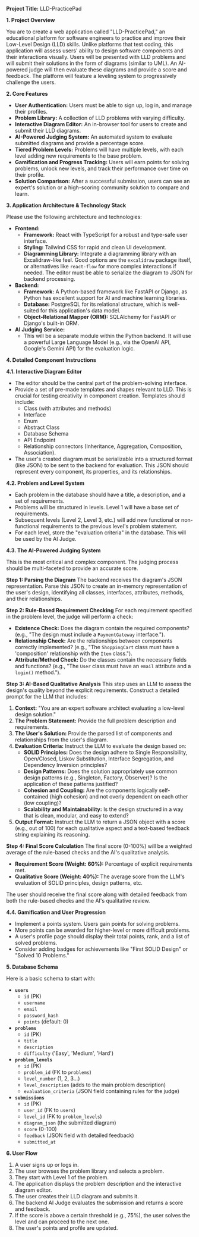**Project Title:** LLD-PracticePad

**1. Project Overview**

You are to create a web application called "LLD-PracticePad," an educational platform for software engineers to practice and improve their Low-Level Design (LLD) skills. Unlike platforms that test coding, this application will assess users' ability to design software components and their interactions visually. Users will be presented with LLD problems and will submit their solutions in the form of diagrams (similar to UML). An AI-powered judge will then evaluate these diagrams and provide a score and feedback. The platform will feature a leveling system to progressively challenge the users.

**2. Core Features**

*   **User Authentication:** Users must be able to sign up, log in, and manage their profiles.
*   **Problem Library:** A collection of LLD problems with varying difficulty.
*   **Interactive Diagram Editor:** An in-browser tool for users to create and submit their LLD diagrams.
*   **AI-Powered Judging System:** An automated system to evaluate submitted diagrams and provide a percentage score.
*   **Tiered Problem Levels:** Problems will have multiple levels, with each level adding new requirements to the base problem.
*   **Gamification and Progress Tracking:** Users will earn points for solving problems, unlock new levels, and track their performance over time on their profile.
*   **Solution Comparison:** After a successful submission, users can see an expert's solution or a high-scoring community solution to compare and learn.

**3. Application Architecture & Technology Stack**

Please use the following architecture and technologies:

*   **Frontend:**
    *   **Framework:** React with TypeScript for a robust and type-safe user interface.
    *   **Styling:** Tailwind CSS for rapid and clean UI development.
    *   **Diagramming Library:** Integrate a diagramming library with an Excalidraw-like feel. Good options are the `excalidraw` package itself, or alternatives like `react-flow` for more complex interactions if needed. The editor must be able to serialize the diagram to JSON for backend processing.
*   **Backend:**
    *   **Framework:** A Python-based framework like FastAPI or Django, as Python has excellent support for AI and machine learning libraries.
    *   **Database:** PostgreSQL for its relational structure, which is well-suited for this application's data model.
    *   **Object-Relational Mapper (ORM):** SQLAlchemy for FastAPI or Django's built-in ORM.
*   **AI Judging Service:**
    *   This will be a separate module within the Python backend. It will use a powerful Large Language Model (e.g., via the OpenAI API, Google's Gemini API) for the evaluation logic.

**4. Detailed Component Instructions**

**4.1. Interactive Diagram Editor**

*   The editor should be the central part of the problem-solving interface.
*   Provide a set of pre-made templates and shapes relevant to LLD. This is crucial for testing creativity in component creation. Templates should include:
    *   Class (with attributes and methods)
    *   Interface
    *   Enum
    *   Abstract Class
    *   Database Schema
    *   API Endpoint
    *   Relationship connectors (Inheritance, Aggregation, Composition, Association).
*   The user's created diagram must be serializable into a structured format (like JSON) to be sent to the backend for evaluation. This JSON should represent every component, its properties, and its relationships.

**4.2. Problem and Level System**

*   Each problem in the database should have a title, a description, and a set of requirements.
*   Problems will be structured in levels. Level 1 will have a base set of requirements.
*   Subsequent levels (Level 2, Level 3, etc.) will add new functional or non-functional requirements to the previous level's problem statement.
*   For each level, store the "evaluation criteria" in the database. This will be used by the AI Judge.

**4.3. The AI-Powered Judging System**

This is the most critical and complex component. The judging process should be multi-faceted to provide an accurate score.

**Step 1: Parsing the Diagram**
The backend receives the diagram's JSON representation. Parse this JSON to create an in-memory representation of the user's design, identifying all classes, interfaces, attributes, methods, and their relationships.

**Step 2: Rule-Based Requirement Checking**
For each requirement specified in the problem level, the judge will perform a check:
*   **Existence Check:** Does the diagram contain the required components? (e.g., "The design must include a `PaymentGateway` interface.").
*   **Relationship Check:** Are the relationships between components correctly implemented? (e.g., "The `ShoppingCart` class must have a 'composition' relationship with the `Item` class.").
*   **Attribute/Method Check:** Do the classes contain the necessary fields and functions? (e.g., "The `User` class must have an `email` attribute and a `login()` method.").

**Step 3: AI-Based Qualitative Analysis**
This step uses an LLM to assess the design's quality beyond the explicit requirements. Construct a detailed prompt for the LLM that includes:
1.  **Context:** "You are an expert software architect evaluating a low-level design solution."
2.  **The Problem Statement:** Provide the full problem description and requirements.
3.  **The User's Solution:** Provide the parsed list of components and relationships from the user's diagram.
4.  **Evaluation Criteria:** Instruct the LLM to evaluate the design based on:
    *   **SOLID Principles:** Does the design adhere to Single Responsibility, Open/Closed, Liskov Substitution, Interface Segregation, and Dependency Inversion principles?
    *   **Design Patterns:** Does the solution appropriately use common design patterns (e.g., Singleton, Factory, Observer)? Is the application of these patterns justified?
    *   **Cohesion and Coupling:** Are the components logically self-contained (high cohesion) and not overly dependent on each other (low coupling)?
    *   **Scalability and Maintainability:** Is the design structured in a way that is clean, modular, and easy to extend?
5.  **Output Format:** Instruct the LLM to return a JSON object with a score (e.g., out of 100) for each qualitative aspect and a text-based feedback string explaining its reasoning.

**Step 4: Final Score Calculation**
The final score (0-100%) will be a weighted average of the rule-based checks and the AI's qualitative analysis.
*   **Requirement Score (Weight: 60%):** Percentage of explicit requirements met.
*   **Qualitative Score (Weight: 40%):** The average score from the LLM's evaluation of SOLID principles, design patterns, etc.

The user should receive the final score along with detailed feedback from both the rule-based checks and the AI's qualitative review.

**4.4. Gamification and User Progression**

*   Implement a points system. Users gain points for solving problems.
*   More points can be awarded for higher-level or more difficult problems.
*   A user's profile page should display their total points, rank, and a list of solved problems.
*   Consider adding badges for achievements like "First SOLID Design" or "Solved 10 Problems."

**5. Database Schema**

Here is a basic schema to start with:

*   **`users`**
    *   `id` (PK)
    *   `username`
    *   `email`
    *   `password_hash`
    *   `points` (default: 0)
*   **`problems`**
    *   `id` (PK)
    *   `title`
    *   `description`
    *   `difficulty` ('Easy', 'Medium', 'Hard')
*   **`problem_levels`**
    *   `id` (PK)
    *   `problem_id` (FK to `problems`)
    *   `level_number` (1, 2, 3...)
    *   `level_description` (adds to the main problem description)
    *   `evaluation_criteria` (JSON field containing rules for the judge)
*   **`submissions`**
    *   `id` (PK)
    *   `user_id` (FK to `users`)
    *   `level_id` (FK to `problem_levels`)
    *   `diagram_json` (the submitted diagram)
    *   `score` (0-100)
    *   `feedback` (JSON field with detailed feedback)
    *   `submitted_at`

**6. User Flow**

1.  A user signs up or logs in.
2.  The user browses the problem library and selects a problem.
3.  They start with Level 1 of the problem.
4.  The application displays the problem description and the interactive diagram editor.
5.  The user creates their LLD diagram and submits it.
6.  The backend AI Judge evaluates the submission and returns a score and feedback.
7.  If the score is above a certain threshold (e.g., 75%), the user solves the level and can proceed to the next one.
8.  The user's points and profile are updated.